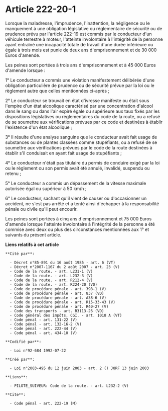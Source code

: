 # Article 222-20-1

Lorsque la maladresse, l'imprudence, l'inattention, la négligence ou le manquement à une obligation législative ou
réglementaire de sécurité ou de prudence prévu par l'article 222-19 est commis par le conducteur d'un véhicule terrestre à
moteur, l'atteinte involontaire à l'intégrité de la personne ayant entraîné une incapacité totale de travail d'une durée
inférieure ou égale à trois mois est punie de deux ans d'emprisonnement et de 30 000 Euros d'amende.

Les peines sont portées à trois ans d'emprisonnement et à 45 000 Euros d'amende lorsque :

1° Le conducteur a commis une violation manifestement délibérée d'une obligation particulière de prudence ou de sécurité
prévue par la loi ou le règlement autre que celles mentionnées ci-après ;

2° Le conducteur se trouvait en état d'ivresse manifeste ou était sous l'empire d'un état alcoolique caractérisé par une
concentration d'alcool dans le sang ou dans l'air expiré égale ou supérieure aux taux fixés par les dispositions législatives
ou réglementaires du code de la route, ou a refusé de se soumettre aux vérifications prévues par ce code et destinées à
établir l'existence d'un état alcoolique ;

3° Il résulte d'une analyse sanguine que le conducteur avait fait usage de substances ou de plantes classées comme
stupéfiants, ou a refusé de se soumettre aux vérifications prévues par le code de la route destinées à établir s'il
conduisait en ayant fait usage de stupéfiants ;

4° Le conducteur n'était pas titulaire du permis de conduire exigé par la loi ou le règlement ou son permis avait été annulé,
invalidé, suspendu ou retenu ;

5° Le conducteur a commis un dépassement de la vitesse maximale autorisée égal ou supérieur à 50 km/h ;

6° Le conducteur, sachant qu'il vient de causer ou d'occasionner un accident, ne s'est pas arrêté et a tenté ainsi d'échapper
à la responsabilité pénale ou civile qu'il peut encourir.

Les peines sont portées à cinq ans d'emprisonnement et 75 000 Euros d'amende lorsque l'atteinte involontaire à l'intégrité de
la personne a été commise avec deux ou plus des circonstances mentionnées aux 1° et suivants du présent article.

**Liens relatifs à cet article**

	**Cité par**:

	  - Décret n°85-891 du 16 août 1985 - art. 6 (VT)
	  - Décret n°2007-1167 du 2 août 2007 - art. 23 (V)
	  - Code de la route. - art. L231-1 (V)
	  - Code de la route. - art. L232-3 (V)
	  - Code de la route. - art. R212-4 (V)
	  - Code de la route. - art. R224-20 (VD)
	  - Code de procédure pénale - art. 398-1 (V)
	  - Code de procédure pénale - art. 837 (VD)
	  - Code de procédure pénale - art. A38-6 (V)
	  - Code de procédure pénale - art. R15-33-43 (V)
	  - Code de procédure pénale - art. R40-27 (V)
	  - Code des transports - art. R3113-26 (VD)
	  - Code général des impôts, CGI. - art. 1018 A (VT)
	  - Code pénal - art. 131-22 (V)
	  - Code pénal - art. 132-16-2 (V)
	  - Code pénal - art. 222-44 (V)
	  - Code pénal - art. 434-10 (V)

	**Codifié par**:

	  - Loi n°92-684 1992-07-22

	**Créé par**:

	  - Loi n°2003-495 du 12 juin 2003 - art. 2 () JORF 13 juin 2003

	**Liens**:

	  - PILOTE_SUIVEUR: Code de la route. - art. L232-2 (V)

	**Cite**:

	  - Code pénal - art. 222-19 (M)
